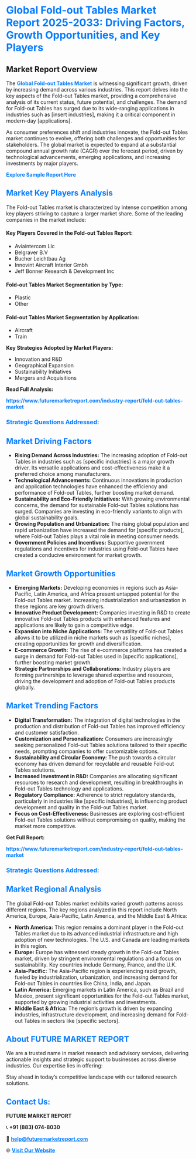 <h1 style="color: #007BFF;">Global Fold-out Tables Market Report 2025-2033: Driving Factors, Growth Opportunities, and Key Players</h1>

<section id="overview">
<h2>Market Report Overview</h2>
<p>The <a href="https://www.futuremarketreport.com/industry-report/fold-out-tables-market" style="color: #007BFF; text-decoration: none;"><strong>Global Fold-out Tables Market</strong></a> is witnessing significant growth, driven by increasing demand across various industries. This report delves into the key aspects of the Fold-out Tables market, providing a comprehensive analysis of its current status, future potential, and challenges. The demand for Fold-out Tables has surged due to its wide-ranging applications in industries such as [insert industries], making it a critical component in modern-day [applications].</p>
<p>As consumer preferences shift and industries innovate, the Fold-out Tables market continues to evolve, offering both challenges and opportunities for stakeholders. The global market is expected to expand at a substantial compound annual growth rate (CAGR) over the forecast period, driven by technological advancements, emerging applications, and increasing investments by major players.</p>
</section>

<section id="overview">
<p><a href="https://www.futuremarketreport.com/request-sample/reportId=106895" style="color: #007BFF; text-decoration: none;"><strong>Explore Sample Report Here</strong></a></p>
</section>

<section id="key-players">
<h2 style="color: #007BFF;">Market Key Players Analysis</h2>
<p>The Fold-out Tables market is characterized by intense competition among key players striving to capture a larger market share. Some of the leading companies in the market include:</p>
<h4>Key Players Covered in the Fold-out Tables Report:</h4>
<ul><li>Aviaintercom Llc</li><li>Belgraver B.V</li><li>Bucher Leichtbau Ag</li><li>Innovint Aircraft Interior Gmbh</li><li>Jeff Bonner Research &amp; Development Inc</li></ul>
<h4>Fold-out Tables Market Segmentation by Type:</h4>
<ul><li>Plastic</li><li>Other</li></ul>

<h4>Fold-out Tables Market Segmentation by Application:</h4>
<ul><li>Aircraft</li><li>Train</li></ul>
<p><strong>Key Strategies Adopted by Market Players:</strong></p>
<ul>
<li>Innovation and R&D</li>
<li>Geographical Expansion</li>
<li>Sustainability Initiatives</li>
<li>Mergers and Acquisitions</li>
</ul>
</section>

<section>
<p><strong>Read Full Analysis: </strong></p><a href="https://www.futuremarketreport.com/industry-report/fold-out-tables-market" style="color: #007BFF; text-decoration: none;"><strong>https://www.futuremarketreport.com/industry-report/fold-out-tables-market</strong></a>
<h3 style="color: #007BFF;">Strategic Questions Addressed:</h3>
</section>

<section id="driving-factors">
<h2 style="color: #007BFF;">Market Driving Factors</h2>
<ul>
<li><strong>Rising Demand Across Industries:</strong> The increasing adoption of Fold-out Tables in industries such as [specific industries] is a major growth driver. Its versatile applications and cost-effectiveness make it a preferred choice among manufacturers.</li>
<li><strong>Technological Advancements:</strong> Continuous innovations in production and application technologies have enhanced the efficiency and performance of Fold-out Tables, further boosting market demand.</li>
<li><strong>Sustainability and Eco-Friendly Initiatives:</strong> With growing environmental concerns, the demand for sustainable Fold-out Tables solutions has surged. Companies are investing in eco-friendly variants to align with global sustainability goals.</li>
<li><strong>Growing Population and Urbanization:</strong> The rising global population and rapid urbanization have increased the demand for [specific products], where Fold-out Tables plays a vital role in meeting consumer needs.</li>
<li><strong>Government Policies and Incentives:</strong> Supportive government regulations and incentives for industries using Fold-out Tables have created a conducive environment for market growth.</li>
</ul>
</section>

<section id="growth-opportunities">
<h2 style="color: #007BFF;">Market Growth Opportunities</h2>
<ul>
<li><strong>Emerging Markets:</strong> Developing economies in regions such as Asia-Pacific, Latin America, and Africa present untapped potential for the Fold-out Tables market. Increasing industrialization and urbanization in these regions are key growth drivers.</li>
<li><strong>Innovative Product Development:</strong> Companies investing in R&D to create innovative Fold-out Tables products with enhanced features and applications are likely to gain a competitive edge.</li>
<li><strong>Expansion into Niche Applications:</strong> The versatility of Fold-out Tables allows it to be utilized in niche markets such as [specific niches], creating opportunities for growth and diversification.</li>
<li><strong>E-commerce Growth:</strong> The rise of e-commerce platforms has created a surge in demand for Fold-out Tables used in [specific applications], further boosting market growth.</li>
<li><strong>Strategic Partnerships and Collaborations:</strong> Industry players are forming partnerships to leverage shared expertise and resources, driving the development and adoption of Fold-out Tables products globally.</li>
</ul>
</section>

<section id="trending-factors">
<h2 style="color: #007BFF;">Market Trending Factors</h2>
<ul>
<li><strong>Digital Transformation:</strong> The integration of digital technologies in the production and distribution of Fold-out Tables has improved efficiency and customer satisfaction.</li>
<li><strong>Customization and Personalization:</strong> Consumers are increasingly seeking personalized Fold-out Tables solutions tailored to their specific needs, prompting companies to offer customizable options.</li>
<li><strong>Sustainability and Circular Economy:</strong> The push towards a circular economy has driven demand for recyclable and reusable Fold-out Tables solutions.</li>
<li><strong>Increased Investment in R&D:</strong> Companies are allocating significant resources to research and development, resulting in breakthroughs in Fold-out Tables technology and applications.</li>
<li><strong>Regulatory Compliance:</strong> Adherence to strict regulatory standards, particularly in industries like [specific industries], is influencing product development and quality in the Fold-out Tables market.</li>
<li><strong>Focus on Cost-Effectiveness:</strong> Businesses are exploring cost-efficient Fold-out Tables solutions without compromising on quality, making the market more competitive.</li>
</ul>
</section>

<section>
<p><strong>Get Full Report: </strong></p><a href="https://www.futuremarketreport.com/industry-report/fold-out-tables-market" style="color: #007BFF; text-decoration: none;"><strong>https://www.futuremarketreport.com/industry-report/fold-out-tables-market</strong></a>
<h3 style="color: #007BFF;">Strategic Questions Addressed:</h3>
</section>


<section id="regional-analysis">
<h2 style="color: #007BFF;">Market Regional Analysis</h2>
<p>The global Fold-out Tables market exhibits varied growth patterns across different regions. The key regions analyzed in this report include North America, Europe, Asia-Pacific, Latin America, and the Middle East & Africa:</p>
<ul>
<li><strong>North America:</strong> This region remains a dominant player in the Fold-out Tables market due to its advanced industrial infrastructure and high adoption of new technologies. The U.S. and Canada are leading markets in this region.</li>
<li><strong>Europe:</strong> Europe has witnessed steady growth in the Fold-out Tables market, driven by stringent environmental regulations and a focus on sustainability. Key countries include Germany, France, and the U.K.</li>
<li><strong>Asia-Pacific:</strong> The Asia-Pacific region is experiencing rapid growth, fueled by industrialization, urbanization, and increasing demand for Fold-out Tables in countries like China, India, and Japan.</li>
<li><strong>Latin America:</strong> Emerging markets in Latin America, such as Brazil and Mexico, present significant opportunities for the Fold-out Tables market, supported by growing industrial activities and investments.</li>
<li><strong>Middle East & Africa:</strong> The region’s growth is driven by expanding industries, infrastructure development, and increasing demand for Fold-out Tables in sectors like [specific sectors].</li>
</ul>
</section>

<footer>
<h2 style="color: #007BFF;">About FUTURE MARKET REPORT</h2>
<p>We are a trusted name in market research and advisory services, delivering actionable insights and strategic support to businesses across diverse industries. Our expertise lies in offering:</p>

<p>Stay ahead in today’s competitive landscape with our tailored research solutions.</p>

<h2 style="color: #007BFF;">Contact Us:</h2>
<p><strong>FUTURE MARKET REPORT</strong></p>
<p>📞 <strong>+91 (883) 074-8030</strong></p>
<p>📧 <strong><a href="mailto:help@futuremarketreport.com" style="color: #007BFF;">help@futuremarketreport.com</a></strong></p>
<p>🌐 <strong><a href="https://www.futuremarketreport.com/" style="color: #007BFF;">Visit Our Website</a></strong></p>
</footer>